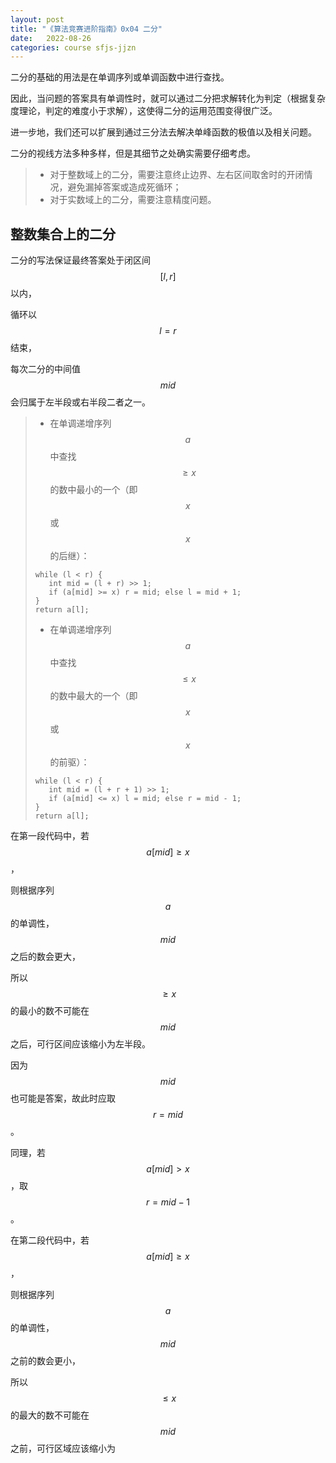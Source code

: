 ```yaml
---
layout: post
title: "《算法竞赛进阶指南》0x04 二分"
date:   2022-08-26
categories: course sfjs-jjzn
---
```


二分的基础的用法是在单调序列或单调函数中进行查找。

因此，当问题的答案具有单调性时，就可以通过二分把求解转化为判定（根据复杂度理论，判定的难度小于求解），这使得二分的运用范围变得很广泛。

进一步地，我们还可以扩展到通过三分法去解决单峰函数的极值以及相关问题。

二分的视线方法多种多样，但是其细节之处确实需要仔细考虑。

> * 对于整数域上的二分，需要注意终止边界、左右区间取舍时的开闭情况，避免漏掉答案或造成死循环；
> * 对于实数域上的二分，需要注意精度问题。

## 整数集合上的二分

二分的写法保证最终答案处于闭区间 $$[l,r]$$ 以内，

循环以 $$l=r$$ 结束，

每次二分的中间值 $$mid$$ 会归属于左半段或右半段二者之一。

> * 在单调递增序列 $$a$$ 中查找 $$\geq x$$ 的数中最小的一个（即 $$x$$ 或 $$x$$ 的后继）：
> ```
> while (l < r) {
>    int mid = (l + r) >> 1;
>    if (a[mid] >= x) r = mid; else l = mid + 1;
> }
> return a[l];
> ```
> * 在单调递增序列 $$a$$ 中查找 $$\leq x$$ 的数中最大的一个（即 $$x$$ 或 $$x$$ 的前驱）：
> ```
> while (l < r) {
>    int mid = (l + r + 1) >> 1;
>    if (a[mid] <= x) l = mid; else r = mid - 1;
> }
> return a[l];
> ```

在第一段代码中，若 $$a[mid]\geq x$$，

则根据序列 $$a$$ 的单调性，$$mid$$ 之后的数会更大，

所以 $$\geq x$$ 的最小的数不可能在 $$mid$$ 之后，可行区间应该缩小为左半段。

因为 $$mid$$ 也可能是答案，故此时应取 $$r=mid$$。

同理，若 $$a[mid]>x$$，取 $$r=mid-1$$。

在第二段代码中，若 $$a[mid]\geq x$$，

则根据序列 $$a$$ 的单调性，$$mid$$ 之前的数会更小，

所以 $$\leq x$$ 的最大的数不可能在 $$mid$$ 之前，可行区域应该缩小为